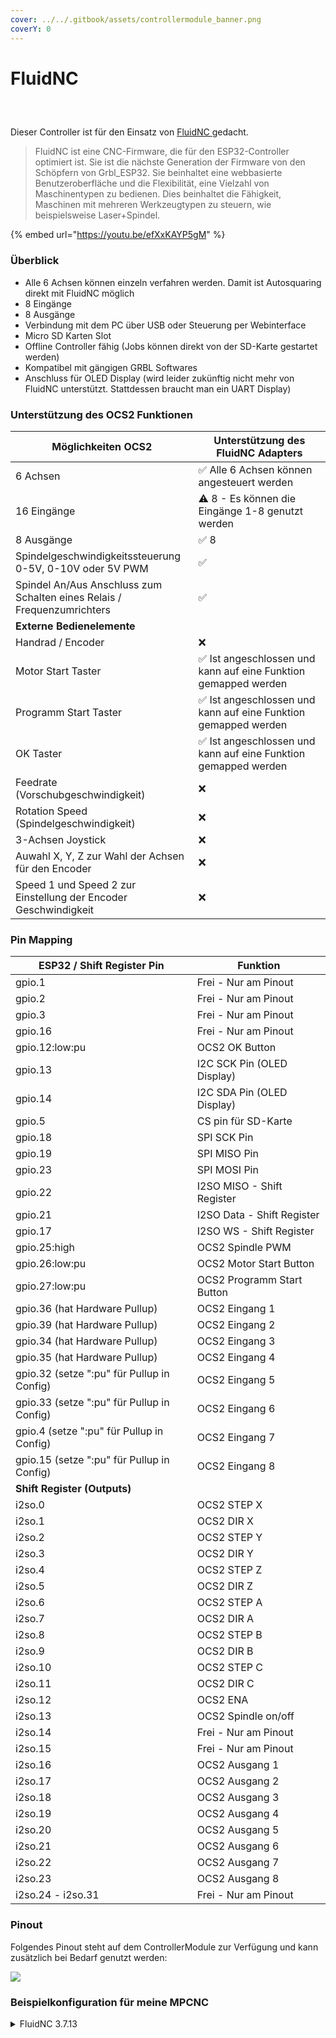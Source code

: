 ```yaml
---
cover: ../../.gitbook/assets/controllermodule_banner.png
coverY: 0
---
```


# FluidNC

<div><figure><img src="../../.gitbook/assets/controller module fluidnc-2-500px.jpg" alt=""><figcaption></figcaption></figure> <figure><img src="../../.gitbook/assets/controller module fluidnc-3-500px (1).jpg" alt=""><figcaption></figcaption></figure> <figure><img src="../../.gitbook/assets/controller module fluidnc-500px.jpg" alt=""><figcaption></figcaption></figure></div>

Dieser Controller ist für den Einsatz von [FluidNC ](http://wiki.fluidnc.com/)gedacht.&#x20;

> FluidNC ist eine CNC-Firmware, die für den ESP32-Controller optimiert ist. Sie ist die nächste Generation der Firmware von den Schöpfern von Grbl\_ESP32. Sie beinhaltet eine webbasierte Benutzeroberfläche und die Flexibilität, eine Vielzahl von Maschinentypen zu bedienen. Dies beinhaltet die Fähigkeit, Maschinen mit mehreren Werkzeugtypen zu steuern, wie beispielsweise Laser+Spindel.

{% embed url="https://youtu.be/efXxKAYP5gM" %}

### Überblick

* Alle 6 Achsen können einzeln verfahren werden. Damit ist Autosquaring direkt mit FluidNC möglich
* 8 Eingänge
* 8 Ausgänge
* Verbindung mit dem PC über USB oder Steuerung per Webinterface
* Micro SD Karten Slot
* Offline Controller fähig (Jobs können direkt von der SD-Karte gestartet werden)
* Kompatibel mit gängigen GRBL Softwares
* Anschluss für OLED Display (wird leider zukünftig nicht mehr von FluidNC unterstützt. Stattdessen braucht man ein UART Display)

### Unterstützung des OCS2 Funktionen

<table><thead><tr><th width="313">Möglichkeiten OCS2</th><th width="432">Unterstützung des FluidNC Adapters</th></tr></thead><tbody><tr><td>6 Achsen</td><td><span data-gb-custom-inline data-tag="emoji" data-code="2705">✅</span> Alle 6 Achsen können angesteuert werden</td></tr><tr><td>16 Eingänge</td><td><span data-gb-custom-inline data-tag="emoji" data-code="26a0">⚠️</span> 8 - Es können die Eingänge 1-8 genutzt werden</td></tr><tr><td>8 Ausgänge</td><td><span data-gb-custom-inline data-tag="emoji" data-code="2705">✅</span> 8</td></tr><tr><td>Spindelgeschwindigkeitssteuerung 0-5V, 0-10V oder 5V PWM</td><td><span data-gb-custom-inline data-tag="emoji" data-code="2705">✅</span></td></tr><tr><td>Spindel An/Aus Anschluss zum Schalten eines Relais / Frequenzumrichters</td><td><span data-gb-custom-inline data-tag="emoji" data-code="2705">✅</span></td></tr><tr><td><strong>Externe Bedienelemente</strong></td><td></td></tr><tr><td>Handrad / Encoder</td><td><span data-gb-custom-inline data-tag="emoji" data-code="274c">❌</span></td></tr><tr><td>Motor Start Taster</td><td><span data-gb-custom-inline data-tag="emoji" data-code="2705">✅</span> Ist angeschlossen und kann auf eine Funktion gemapped werden</td></tr><tr><td>Programm Start Taster</td><td><span data-gb-custom-inline data-tag="emoji" data-code="2705">✅</span> Ist angeschlossen und kann auf eine Funktion gemapped werden</td></tr><tr><td>OK Taster</td><td><span data-gb-custom-inline data-tag="emoji" data-code="2705">✅</span> Ist angeschlossen und kann auf eine Funktion gemapped werden</td></tr><tr><td>Feedrate (Vorschubgeschwindigkeit)</td><td><span data-gb-custom-inline data-tag="emoji" data-code="274c">❌</span></td></tr><tr><td>Rotation Speed (Spindelgeschwindigkeit)</td><td><span data-gb-custom-inline data-tag="emoji" data-code="274c">❌</span></td></tr><tr><td>3-Achsen Joystick </td><td><span data-gb-custom-inline data-tag="emoji" data-code="274c">❌</span></td></tr><tr><td>Auwahl X, Y, Z zur Wahl der Achsen für den Encoder</td><td><span data-gb-custom-inline data-tag="emoji" data-code="274c">❌</span></td></tr><tr><td>Speed 1 und Speed 2 zur Einstellung der Encoder Geschwindigkeit</td><td><span data-gb-custom-inline data-tag="emoji" data-code="274c">❌</span></td></tr></tbody></table>

### Pin Mapping

| ESP32 / Shift Register Pin                 | Funktion                   |
| ------------------------------------------ | -------------------------- |
| gpio.1                                     | Frei - Nur am Pinout       |
| gpio.2                                     | Frei - Nur am Pinout       |
| gpio.3                                     | Frei - Nur am Pinout       |
| gpio.16                                    | Frei - Nur am Pinout       |
| gpio.12:low:pu                             | OCS2 OK Button             |
| gpio.13                                    | I2C SCK Pin (OLED Display) |
| gpio.14                                    | I2C SDA Pin (OLED Display) |
| gpio.5                                     |  CS pin für SD-Karte       |
| gpio.18                                    | SPI SCK Pin                |
| gpio.19                                    | SPI MISO Pin               |
| gpio.23                                    | SPI MOSI Pin               |
| gpio.22                                    | I2SO MISO - Shift Register |
| gpio.21                                    | I2SO Data - Shift Register |
| gpio.17                                    | I2SO WS - Shift Register   |
| gpio.25:high                               | OCS2 Spindle PWM           |
| gpio.26:low:pu                             | OCS2 Motor Start Button    |
| gpio.27:low:pu                             | OCS2 Programm Start Button |
| gpio.36 (hat Hardware Pullup)              | OCS2 Eingang 1             |
| gpio.39 (hat Hardware Pullup)              | OCS2 Eingang 2             |
| gpio.34 (hat Hardware Pullup)              | OCS2 Eingang 3             |
| gpio.35 (hat Hardware Pullup)              | OCS2 Eingang 4             |
| gpio.32 (setze ":pu" für Pullup in Config) | OCS2 Eingang 5             |
| gpio.33 (setze ":pu" für Pullup in Config) | OCS2 Eingang 6             |
| gpio.4 (setze ":pu" für Pullup in Config)  | OCS2 Eingang 7             |
| gpio.15 (setze ":pu" für Pullup in Config) | OCS2 Eingang 8             |
| **Shift Register (Outputs)**               |                            |
| i2so.0                                     | OCS2 STEP X                |
| i2so.1                                     | OCS2 DIR X                 |
| i2so.2                                     | OCS2 STEP Y                |
| i2so.3                                     | OCS2 DIR Y                 |
| i2so.4                                     | OCS2 STEP Z                |
| i2so.5                                     | OCS2 DIR Z                 |
| i2so.6                                     | OCS2 STEP A                |
| i2so.7                                     | OCS2 DIR A                 |
| i2so.8                                     | OCS2 STEP B                |
| i2so.9                                     | OCS2 DIR B                 |
| i2so.10                                    | OCS2 STEP C                |
| i2so.11                                    | OCS2 DIR C                 |
| i2so.12                                    | OCS2 ENA                   |
| i2so.13                                    | OCS2 Spindle on/off        |
| i2so.14                                    | Frei - Nur am Pinout       |
| i2so.15                                    | Frei - Nur am Pinout       |
| i2so.16                                    | OCS2 Ausgang 1             |
| i2so.17                                    | OCS2 Ausgang 2             |
| i2so.18                                    | OCS2 Ausgang 3             |
| i2so.19                                    | OCS2 Ausgang 4             |
| i2so.20                                    | OCS2 Ausgang 5             |
| i2so.21                                    | OCS2 Ausgang 6             |
| i2so.22                                    | OCS2 Ausgang 7             |
| i2so.23                                    | OCS2 Ausgang 8             |
| i2so.24 - i2so.31                          | Frei - Nur am Pinout       |

### Pinout&#x20;

Folgendes Pinout steht auf dem ControllerModule zur Verfügung und kann zusätzlich bei Bedarf genutzt werden:

![](../../.gitbook/assets/FluidNC_Pinout.png)

### Beispielkonfiguration für meine MPCNC

<details>

<summary>FluidNC 3.7.13</summary>

```yaml
name: "OCS2 FluidNC"
board: "OCS2 FluidNC Controller"

stepping:
  engine: I2S_STREAM
  idle_ms: 250
  dir_delay_us: 1
  pulse_us: 4
  disable_delay_us: 0

axes:
  shared_stepper_disable_pin: i2so.12

  x:
    steps_per_mm: 50
    max_rate_mm_per_min: 7000
    acceleration_mm_per_sec2: 500
    max_travel_mm: 1000
    soft_limits: true

    homing:
      cycle: 2
      positive_direction: false
      mpos_mm: 0.000
      feed_mm_per_min: 500.000
      seek_mm_per_min: 1000.000
      seek_scaler: 1.1
      feed_scaler: 1.1

    motor0:
      limit_neg_pin: gpio.36:high
      hard_limits: true
      pulloff_mm: 5
      stepstick:
        direction_pin: i2so.1
        step_pin: i2so.0
    motor1:
      limit_neg_pin: gpio.39:high
      hard_limits: true
      pulloff_mm: 5
      stepstick:
        direction_pin: i2so.7
        step_pin: i2so.6

  y:
    steps_per_mm: 50
    max_rate_mm_per_min: 7000
    acceleration_mm_per_sec2: 500
    max_travel_mm: 1000
    soft_limits: true

    homing:
      cycle: 2
      positive_direction: false
      mpos_mm: 0.000
      feed_mm_per_min: 500.000
      seek_mm_per_min: 1000.000
      seek_scaler: 1.1
      feed_scaler: 1.1

    motor0:
      limit_neg_pin: gpio.34:high
      hard_limits: true
      pulloff_mm: 5
      stepstick:
        direction_pin: i2so.3
        step_pin: i2so.2
    motor1:
      limit_neg_pin: gpio.35:high
      hard_limits: true
      pulloff_mm: 5
      stepstick:
        direction_pin: i2so.9
        step_pin: i2so.8

  z:
    steps_per_mm: 50
    max_rate_mm_per_min: 2000
    acceleration_mm_per_sec2: 100
    max_travel_mm: 1000
    homing:
      cycle: -1

    motor0:
      limit_all_pin: NO_PIN
      stepstick:
        direction_pin: i2so.5
        step_pin: i2so.4
    motor1:
      null_motor:

# I2SO for shift registers
i2so:
  bck_pin: gpio.22
  data_pin: gpio.21
  ws_pin: gpio.17

# SPI for SD Card
spi:
  miso_pin: gpio.19
  mosi_pin: gpio.23
  sck_pin: gpio.18

sdcard:
  cs_pin: gpio.5
  card_detect_pin: NO_PIN

# I2C for OLED Display
i2c0:
  sda_pin: gpio.14
  scl_pin: gpio.13

oled:
  i2c_num: 0
  i2c_address: 60
  width: 128
  height: 64
  radio_delay_ms: 1000

coolant:
  # Ausgang 1
  flood_pin: i2so.16:high
  # Ausgang 2
  mist_pin: i2so.17:high
# probe:
#   pin: gpio.32:low:pu

Laser:
  pwm_hz: 5000
  output_pin: gpio.25:high
  enable_pin: NO_PIN
  disable_with_s0: false
  s0_with_disable: true
  tool_num: 0
  speed_map: 0=0.000% 1000=100.000%
  off_on_alarm: true

control:
  safety_door_pin: NO_PIN
  reset_pin: gpio.12:low:pu
  feed_hold_pin: gpio.26:low:pu
  cycle_start_pin: gpio.27:low:pu
  macro0_pin: NO_PIN
  macro1_pin: NO_PIN
  macro2_pin: NO_PIN
  macro3_pin: NO_PIN
```



</details>
